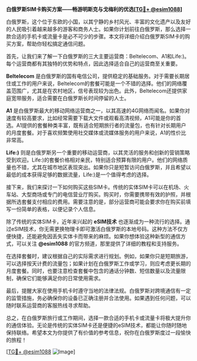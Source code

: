 **白俄罗斯SIM卡购买方案——畅游明斯克与戈梅利的优选[[TG💪+ @esim1088](https://t.me/s/esim1088)]**

白俄罗斯，这个位于东欧的小国，以其宁静的乡村风光、丰富的文化遗产以及友好的人民吸引着越来越多的游客和商务人士。如果你计划前往白俄罗斯，那么选择一款合适的手机卡或流量卡是必不可少的步骤。本文将详细介绍白俄罗斯SIM卡的购买方案，帮助你轻松搞定通信问题。

首先，让我们来了解一下白俄罗斯的三大主要运营商：Beltelecom、A1和Life:)。每个运营商都有其独特的优势和特点，因此选择适合自己的运营商至关重要。

**Beltelecom** 是白俄罗斯的国有电信公司，提供稳定的基础服务。对于需要长期居住或工作的用户来说，Beltelecom的套餐可能是一个不错的选择。他们的网络覆盖范围广，尤其是在农村地区，信号表现较为出色。此外，Beltelecom还提供家庭宽带服务，适合需要在白俄罗斯长时间停留的人士。

**A1** 是白俄罗斯最大的移动网络运营商之一，以其高速的4G网络而闻名。如果你对速度有较高要求，比如经常需要下载大文件或观看高清视频，A1可能是你的首选。A1提供的套餐种类丰富，既有适合短期旅行者的流量包，也有针对长期用户的月度套餐。对于喜欢频繁使用社交媒体或流媒体服务的用户来说，A1的性价比非常高。

**Life:)** 则是白俄罗斯另一个重要的移动运营商，以其灵活的服务和创新的营销策略受到欢迎。Life:)的套餐价格相对亲民，特别适合预算有限的用户。他们的网络质量也不错，尤其在城市地区表现突出。如果你只是短暂访问白俄罗斯，并且希望以最低的成本获得足够的数据流量，Life:)是一个值得考虑的选择。

接下来，我们来探讨一下如何购买这些SIM卡。传统的实体SIM卡可以在机场、火车站、大型商场或专门的电信营业厅购买。购买时，你需要携带有效的护照，并根据所选套餐支付相应的费用。需要注意的是，部分运营商可能会要求你在购买前填写一份简单的表格，以便记录个人信息。

除了传统的实体SIM卡，近年来兴起的 **eSIM技术** 也逐渐成为一种流行的选择。通过eSIM技术，你无需更换物理卡即可激活白俄罗斯的本地号码。这种方法不仅方便快捷，还能避免因丢失实体卡而带来的麻烦。如果你想体验这种新型的通信方式，可以关注 **@esim1088** 的官方频道，那里提供了详细的教程和支持服务。

在选择套餐时，建议根据自己的实际需求进行规划。例如，如果你只是短期旅游，可以选择按天计费的流量包；如果计划在白俄罗斯工作或学习，则应考虑更长期的月度套餐。同时，也要注意检查套餐中包含的通话分钟数、短信数量以及流量限制，确保它们能够满足你的日常使用需求。

最后，提醒大家在使用手机卡时遵守当地的法律法规。白俄罗斯对跨境通信有一定的监管措施，务必确保你的设备已正确注册并合法使用。如果遇到任何问题，可以随时联系运营商的客服热线寻求帮助。

总之，在白俄罗斯旅行或工作期间，选择一款合适的手机卡或流量卡将极大提升你的通信体验。无论是传统的实体SIM卡还是便捷的eSIM技术，都能让你随时随地保持联络。希望本文为你提供了有价值的参考信息，祝你在白俄罗斯度过一段愉快的旅程！

[[TG💪+ @esim1088](https://t.me/s/esim1088) ![Image](https://i.postimg.cc/4NQfJmqS/Snipaste-2025-05-13-00-14-12.png)]